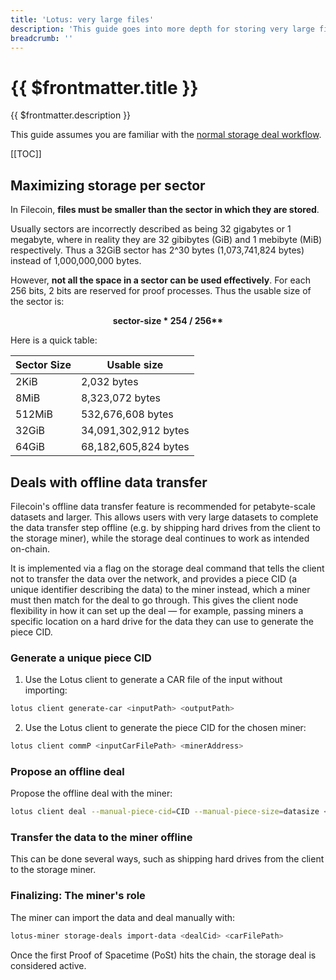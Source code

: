 ```yaml
---
title: 'Lotus: very large files'
description: 'This guide goes into more depth for storing very large files (over 1TiB), providing more insights into how data is stored and some best practices'
breadcrumb: ''
---
```


# {{ $frontmatter.title }}

{{ $frontmatter.description }}

This guide assumes you are familiar with the [normal storage deal workflow](store-data.md).

[[TOC]]

## Maximizing storage per sector

In Filecoin, **files must be smaller than the sector in which they are stored**.

Usually sectors are incorrectly described as being 32 gigabytes or 1 megabyte, where in reality they are 32 gibibytes (GiB) and 1 mebibyte (MiB) respectively. Thus a 32GiB sector has 2^30 bytes (1,073,741,824 bytes) instead of 1,000,000,000 bytes.

However, **not all the space in a sector can be used effectively**. For each 256 bits, 2 bits are reserved for proof processes. Thus the usable size of the sector is:

<center>
<b>sector-size * 254 / 256**</b>
</center>

Here is a quick table:

| Sector Size | Usable size          |
| ----------- | -------------------- |
| 2KiB        | 2,032 bytes          |
| 8MiB        | 8,323,072 bytes      |
| 512MiB      | 532,676,608 bytes    |
| 32GiB       | 34,091,302,912 bytes |
| 64GiB       | 68,182,605,824 bytes |

## Deals with offline data transfer

Filecoin's offline data transfer feature is recommended for petabyte-scale datasets and larger. This allows users with very large datasets to complete the data transfer step offline (e.g. by shipping hard drives from the client to the storage miner), while the storage deal continues to work as intended on-chain.

It is implemented via a flag on the storage deal command that tells the client not to transfer the data over the network, and provides a piece CID (a unique identifier describing the data) to the miner instead, which a miner must then match for the deal to go through. This gives the client node flexibility in how it can set up the deal — for example, passing miners a specific location on a hard drive for the data they can use to generate the piece CID.

### Generate a unique piece CID

1. Use the Lotus client to generate a CAR file of the input without importing:

```sh
lotus client generate-car <inputPath> <outputPath>
```

2. Use the Lotus client to generate the piece CID for the chosen miner:

```sh
lotus client commP <inputCarFilePath> <minerAddress>
```

### Propose an offline deal

Propose the offline deal with the miner:

```sh
lotus client deal --manual-piece-cid=CID --manual-piece-size=datasize <Data CID> <miner> <price> <duration>
```

### Transfer the data to the miner offline

This can be done several ways, such as shipping hard drives from the client to the storage miner.

### Finalizing: The miner's role

The miner can import the data and deal manually with:

```sh
lotus-miner storage-deals import-data <dealCid> <carFilePath>
```

Once the first Proof of Spacetime (PoSt) hits the chain, the storage deal is considered active.

